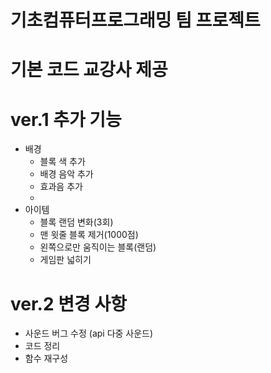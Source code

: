 # 기초컴퓨터프로그래밍 팀 프로젝트

# 기본 코드 교강사 제공

# ver.1 추가 기능
 - 배경
   - 블록 색 추가
   - 배경 음악 추가
   - 효과음 추가
   - 
 - 아이템
   - 블록 랜덤 변화(3회)
   - 맨 윗줄 블록 제거(1000점)
   - 왼쪽으로만 움직이는 블록(랜덤)
   - 게임판 넓히기
# ver.2 변경 사항
- 사운드 버그 수정 (api 다중 사운드)
- 코드 정리
- 함수 재구성
